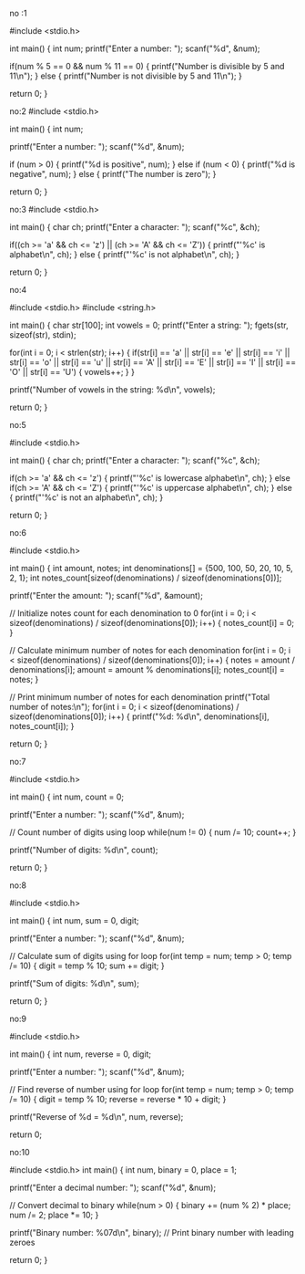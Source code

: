 no :1

#include <stdio.h>

int main() { int num; printf("Enter a number: "); scanf("%d", &num);

if(num % 5 == 0 && num % 11 == 0) {
    printf("Number is divisible by 5 and 11\n");
}
else {
    printf("Number is not divisible by 5 and 11\n");
}

return 0;
}

no:2 #include <stdio.h>

int main() { int num;

printf("Enter a number: ");
scanf("%d", &num);

if (num > 0) {
    printf("%d is positive", num);
} else if (num < 0) {
    printf("%d is negative", num);
} else {
    printf("The number is zero");
}

return 0;
}

no:3 #include <stdio.h>

int main() { char ch; printf("Enter a character: "); scanf("%c", &ch);

if((ch >= 'a' && ch <= 'z') || (ch >= 'A' && ch <= 'Z')) {
    printf("'%c' is alphabet\n", ch);
}
else {
    printf("'%c' is not alphabet\n", ch);
}

return 0;
}

no:4

#include <stdio.h> #include <string.h>

int main() { char str[100]; int vowels = 0; printf("Enter a string: "); fgets(str, sizeof(str), stdin);

for(int i = 0; i < strlen(str); i++) {
    if(str[i] == 'a' || str[i] == 'e' || str[i] == 'i' || str[i] == 'o' || str[i] == 'u' ||
       str[i] == 'A' || str[i] == 'E' || str[i] == 'I' || str[i] == 'O' || str[i] == 'U') {
        vowels++;
    }
}

printf("Number of vowels in the string: %d\n", vowels);

return 0;
}

no:5

#include <stdio.h>

int main() { char ch; printf("Enter a character: "); scanf("%c", &ch);

if(ch >= 'a' && ch <= 'z') {
    printf("'%c' is lowercase alphabet\n", ch);
}
else if(ch >= 'A' && ch <= 'Z') {
    printf("'%c' is uppercase alphabet\n", ch);
}
else {
    printf("'%c' is not an alphabet\n", ch);
}

return 0;
}

no:6

#include <stdio.h>

int main() { int amount, notes; int denominations[] = {500, 100, 50, 20, 10, 5, 2, 1}; int notes_count[sizeof(denominations) / sizeof(denominations[0])];

printf("Enter the amount: ");
scanf("%d", &amount);

// Initialize notes count for each denomination to 0
for(int i = 0; i < sizeof(denominations) / sizeof(denominations[0]); i++) {
    notes_count[i] = 0;
}

// Calculate minimum number of notes for each denomination
for(int i = 0; i < sizeof(denominations) / sizeof(denominations[0]); i++) {
    notes = amount / denominations[i];
    amount = amount % denominations[i];
    notes_count[i] = notes;
}

// Print minimum number of notes for each denomination
printf("Total number of notes:\n");
for(int i = 0; i < sizeof(denominations) / sizeof(denominations[0]); i++) {
    printf("%d: %d\n", denominations[i], notes_count[i]);
}

return 0;
}

no:7

#include <stdio.h>

int main() { int num, count = 0;

printf("Enter a number: ");
scanf("%d", &num);

// Count number of digits using loop
while(num != 0) {
    num /= 10;
    count++;
}

printf("Number of digits: %d\n", count);

return 0;
}

no:8

#include <stdio.h>

int main() { int num, sum = 0, digit;

printf("Enter a number: ");
scanf("%d", &num);

// Calculate sum of digits using for loop
for(int temp = num; temp > 0; temp /= 10) {
    digit = temp % 10;
    sum += digit;
}

printf("Sum of digits: %d\n", sum);

return 0;
}

no:9

#include <stdio.h>

int main() { int num, reverse = 0, digit;

printf("Enter a number: ");
scanf("%d", &num);

// Find reverse of number using for loop
for(int temp = num; temp > 0; temp /= 10) {
    digit = temp % 10;
    reverse = reverse * 10 + digit;
}

printf("Reverse of %d = %d\n", num, reverse);

return 0;

no:10


#include <stdio.h>
int main() { int num, binary = 0, place = 1;

printf("Enter a decimal number: ");
scanf("%d", &num);

// Convert decimal to binary
while(num > 0) {
    binary += (num % 2) * place;
    num /= 2;
    place *= 10;
}

printf("Binary number: %07d\n", binary);  // Print binary number with leading zeroes

return 0;
}
